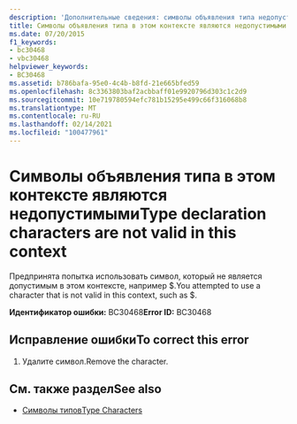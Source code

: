 ```yaml
---
description: 'Дополнительные сведения: символы объявления типа недопустимы в этом контексте'
title: Символы объявления типа в этом контексте являются недопустимыми
ms.date: 07/20/2015
f1_keywords:
- bc30468
- vbc30468
helpviewer_keywords:
- BC30468
ms.assetid: b786bafa-95e0-4c4b-b8fd-21e665bfed59
ms.openlocfilehash: 8c3363803baf2acbbaff01e9920796d303c1c2d9
ms.sourcegitcommit: 10e719780594efc781b15295e499c66f316068b8
ms.translationtype: MT
ms.contentlocale: ru-RU
ms.lasthandoff: 02/14/2021
ms.locfileid: "100477961"
---
```

# <a name="type-declaration-characters-are-not-valid-in-this-context"></a><span data-ttu-id="a8c55-103">Символы объявления типа в этом контексте являются недопустимыми</span><span class="sxs-lookup"><span data-stu-id="a8c55-103">Type declaration characters are not valid in this context</span></span>

<span data-ttu-id="a8c55-104">Предпринята попытка использовать символ, который не является допустимым в этом контексте, например $.</span><span class="sxs-lookup"><span data-stu-id="a8c55-104">You attempted to use a character that is not valid in this context, such as $.</span></span>  
  
 <span data-ttu-id="a8c55-105">**Идентификатор ошибки:** BC30468</span><span class="sxs-lookup"><span data-stu-id="a8c55-105">**Error ID:** BC30468</span></span>  
  
## <a name="to-correct-this-error"></a><span data-ttu-id="a8c55-106">Исправление ошибки</span><span class="sxs-lookup"><span data-stu-id="a8c55-106">To correct this error</span></span>  
  
1. <span data-ttu-id="a8c55-107">Удалите символ.</span><span class="sxs-lookup"><span data-stu-id="a8c55-107">Remove the character.</span></span>  
  
## <a name="see-also"></a><span data-ttu-id="a8c55-108">См. также раздел</span><span class="sxs-lookup"><span data-stu-id="a8c55-108">See also</span></span>

- [<span data-ttu-id="a8c55-109">Символы типов</span><span class="sxs-lookup"><span data-stu-id="a8c55-109">Type Characters</span></span>](../programming-guide/language-features/data-types/type-characters.md)
